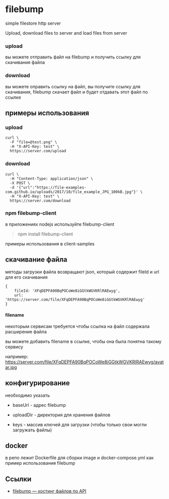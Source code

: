 # filebump 

simple filestore http server

Upload, download files to server and load files from server

### upload

вы можете отправить файл на filebump и получить ссылку для скачивания файла


### download 

вы можете оправить ссылку на файл, вы получите ссылку для скачивания, filebump скачает файл и будет отдавать этот файл по ссылке


## примеры использования

### upload

`````
curl \
  -F "file=@test.png" \
  -H "X-API-Key: test" \
  https://server.com/upload
`````

### download

`````
curl \
  -H "Content-Type: application/json" \
  -X POST \
  -d '{"url":"https://file-examples-com.github.io/uploads/2017/10/file_example_JPG_100kB.jpg"}' \
  -H "X-API-Key: test" \
  https://server.com/download

`````

### npm filebump-client

в приложениях nodejs используйте filebump-client

> npm install filebump-client

примеры использования в client-samples


## скачивание файла

методы загрузки файла возвращают json, который содержит fileId и url для его скачивания

`````
{
    fileId: 'XFqDEPFA90BqPOCoWe8iGGtkWGVKRlRAEwyg',
    url: 'https://server.com/file/XFqDEPFA90BqPOCoWe8iGGtkWGVKRlRAEwyg'
}
`````

#### filename

некоторым сервисам требуется чтобы ссылка на файл содержала расширение файла

вы можете добавить filename в ссылке, чтобы она была понятна такому сервису

например: https://server.com/file/XFqDEPFA90BqPOCoWe8iGGtkWGVKRlRAEwyg/avatar.jpg


## конфигурирование

необходимо указать 

- baseUrl - адреc filebump

- uploadDir - директория для хранения файлов

- keys - массив ключей для загрузки (чтобы только свои могли загружать файлы)


## docker

в репо лежит Dockerfile для сборки image и docker-compose.yml как пример использования filebump


## Ссылки

- [filebump — хостинг файлов по API](https://habr.com/ru/post/716450/)
